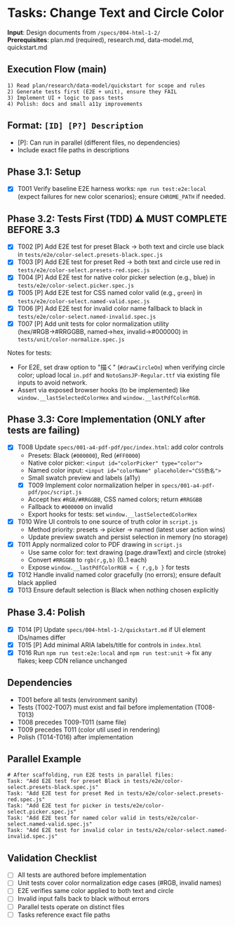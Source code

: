 # Tasks: Change Text and Circle Color

**Input**: Design documents from `/specs/004-html-1-2/`  
**Prerequisites**: plan.md (required), research.md, data-model.md, quickstart.md

## Execution Flow (main)
```
1) Read plan/research/data-model/quickstart for scope and rules
2) Generate tests first (E2E + unit), ensure they FAIL
3) Implement UI + logic to pass tests
4) Polish: docs and small a11y improvements
```

## Format: `[ID] [P?] Description`
- [P]: Can run in parallel (different files, no dependencies)
- Include exact file paths in descriptions

## Phase 3.1: Setup
- [X] T001 Verify baseline E2E harness works: `npm run test:e2e:local` (expect failures for new color scenarios); ensure `CHROME_PATH` if needed.

## Phase 3.2: Tests First (TDD) ⚠️ MUST COMPLETE BEFORE 3.3
- [X] T002 [P] Add E2E test for preset Black → both text and circle use black in `tests/e2e/color-select.presets-black.spec.js`
- [X] T003 [P] Add E2E test for preset Red → both text and circle use red in `tests/e2e/color-select.presets-red.spec.js`
- [X] T004 [P] Add E2E test for native color picker selection (e.g., blue) in `tests/e2e/color-select.picker.spec.js`
- [X] T005 [P] Add E2E test for CSS named color valid (e.g., `green`) in `tests/e2e/color-select.named-valid.spec.js`
- [X] T006 [P] Add E2E test for invalid color name fallback to black in `tests/e2e/color-select.named-invalid.spec.js`
- [X] T007 [P] Add unit tests for color normalization utility (hex/#RGB→#RRGGBB, named→hex, invalid→#000000) in `tests/unit/color-normalize.spec.js`

Notes for tests:
- For E2E, set draw option to "描く" (`#drawCircleOn`) when verifying circle color; upload local `in.pdf` and `NotoSansJP-Regular.ttf` via existing file inputs to avoid network.
- Assert via exposed browser hooks (to be implemented) like `window.__lastSelectedColorHex` and `window.__lastPdfColorRGB`.

## Phase 3.3: Core Implementation (ONLY after tests are failing)
- [X] T008 Update `specs/001-a4-pdf-pdf/poc/index.html`: add color controls
  - Presets: Black (`#000000`), Red (`#FF0000`)
  - Native color picker: `<input id="colorPicker" type="color">`
  - Named color input: `<input id="colorName" placeholder="CSS色名">`
  - Small swatch preview and labels (a11y)
  - [X] T009 Implement color normalization helper in `specs/001-a4-pdf-pdf/poc/script.js`
  - Accept hex `#RGB/#RRGGBB`, CSS named colors; return `#RRGGBB`
  - Fallback to `#000000` on invalid
  - Export hooks for tests: set `window.__lastSelectedColorHex`
- [X] T010 Wire UI controls to one source of truth color in `script.js`
  - Method priority: presets → picker → named (latest user action wins)
  - Update preview swatch and persist selection in memory (no storage)
- [X] T011 Apply normalized color to PDF drawing in `script.js`
  - Use same color for: text drawing (page.drawText) and circle (stroke)
  - Convert `#RRGGBB` to `rgb(r,g,b)` (0..1 each)
  - Expose `window.__lastPdfColorRGB = { r,g,b }` for tests
- [X] T012 Handle invalid named color gracefully (no errors); ensure default black applied
- [X] T013 Ensure default selection is Black when nothing chosen explicitly

## Phase 3.4: Polish
- [X] T014 [P] Update `specs/004-html-1-2/quickstart.md` if UI element IDs/names differ
- [X] T015 [P] Add minimal ARIA labels/title for controls in `index.html`
- [X] T016 Run `npm run test:e2e:local` and `npm run test:unit` → fix any flakes; keep CDN reliance unchanged

## Dependencies
- T001 before all tests (environment sanity)
- Tests (T002-T007) must exist and fail before implementation (T008-T013)
- T008 precedes T009-T011 (same file)
- T009 precedes T011 (color util used in rendering)
- Polish (T014-T016) after implementation

## Parallel Example
```
# After scaffolding, run E2E tests in parallel files:
Task: "Add E2E test for preset Black in tests/e2e/color-select.presets-black.spec.js"
Task: "Add E2E test for preset Red in tests/e2e/color-select.presets-red.spec.js"
Task: "Add E2E test for picker in tests/e2e/color-select.picker.spec.js"
Task: "Add E2E test for named color valid in tests/e2e/color-select.named-valid.spec.js"
Task: "Add E2E test for invalid color in tests/e2e/color-select.named-invalid.spec.js"
```

## Validation Checklist
- [ ] All tests are authored before implementation
- [ ] Unit tests cover color normalization edge cases (#RGB, invalid names)
- [ ] E2E verifies same color applied to both text and circle
- [ ] Invalid input falls back to black without errors
- [ ] Parallel tests operate on distinct files
- [ ] Tasks reference exact file paths
